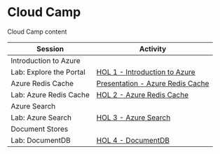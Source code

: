 # Cloud Camp
Cloud Camp content




Session     | Activity
-------- | ---------------
Introduction to Azure   | 
Lab: Explore the Portal | <a href='HOL/HOL1-IntroductionToAzure.md'>HOL 1 - Introduction to Azure</a>
Azure Redis Cache | <a href='Presentation/Azure Redis Cache/Azure Redis Cache.pptx'>Presentation - Azure Redis Cache</a>
Lab: Azure Redis Cache | <a href='HOL/HOL2-AzureRedisCache.md'>HOL 2 - Azure Redis Cache</a>
Azure Search | 
Lab: Azure Search | <a href='HOL/HOL3-AzureSearch.md'>HOL 3 - Azure Search</a>
Document Stores | 
Lab: DocumentDB | <a href='HOL/HOL4-DocumentDB.md'>HOL 4 - DocumentDB</a>
